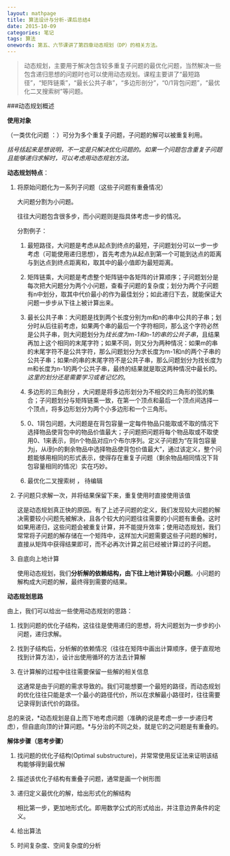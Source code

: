 ```yaml
---
layout: mathpage
title: 算法设计与分析-课后总结4
date: 2015-10-09
categories: 笔记
tags: 算法
onewords: 第五、六节课讲了第四章动态规划（DP）的相关方法。
---
```

> 动态规划，主要用于解决包含较多重复子问题的最优化问题，当然解决一些包含递归思想的问题时也可以使用动态规划。课程主要讲了“最短路径”，“矩阵链乘”，“最长公共子串”，“多边形剖分”，“0/1背包问题”，“最优化二叉搜索树”等问题。

###动态规划概述

**使用对象**

（一类优化问题 ：）可分为多个重复子问题，子问题的解可以被重复利用。

*括号括起来是想说明，不一定是只解决优化问题的。如果一个问题包含重复子问题且能够递归求解时，可以考虑用动态规划方法。*

**动态规划特点**：

1. 将原始问题化为一系列子问题（这些子问题有重叠情况）
    
    大问题分割为小问题。

    往往大问题包含很多步，而小问题则是指具体考虑一步的情况。

    分割例子：

    1. 最短路径，大问题是考虑从起点到终点的最短，子问题划分可以一步一步考虑（可能使用递归思想），首先考虑为从起点到第一个可能到达点的距离与到达点到终点距离和，取其中的最小值即为最短距离。

    2. 矩阵链乘，大问题是考虑整个矩阵链中各矩阵的计算顺序；子问题划分是每次把大问题分为两个小问题，查看子问题的复杂度；划分为两个子问题有n中划分，取其中代价最小的作为最佳划分；如此递归下去，就能保证大问题一步步从下往上被计算出来。

    3. 最长公共子串：大问题是找到两个长度分别为m和n的串中公共的子串；划分时从后往前考虑，如果两个串的最后一个字符相同，那么这个字符必然是公共子串，则大问题划分为*找长度为m-1和n-1的串的公共子串*，且结果再加上这个相同的末尾字符；如果不同，则又分为两种情况：如果m的串的末尾字符不是公共字符，那么问题划分为求长度为m-1和n的两个子串的公共子串；如果n的串的末尾字符不是公共子串，那么问题划分为找长度为m和长度为n-1的两个公共子串，最终的结果就是取这两种情况中最长的。*这里的划分还是需要学习或者记忆的*。

    4. 多边形的三角剖分 ，大问题是将多边形划分为不相交的三角形的弦的集合；子问题划分与矩阵链乘一致，在第一个顶点和最后一个顶点间选择一个顶点，将多边形划分为两个小多边形和一个三角形。

    5. 0、1背包问题，大问题是在背包容量一定每件物品只能取或不取的情况下选择物品使背包中的物品价值最大；子问题把问题将每个物品取或不取使用0、1来表示，则n个物品对应n个布尔序列。定义子问题为“在背包容量为j，从i到n的剩余物品中选择物品使背包价值最大”，通过该定义，整个问题能够用相同的形式表示，使得存在重复子问题（剩余物品相同情况下背包容量相同的情况）实在巧妙。

    6. 最优化二叉搜索树 ， 待编辑

2. 子问题只求解一次，并将结果保留下来，重复使用时直接使用该值

    这是动态规划真正快的原因。有了上述子问题的定义，我们发现较大问题的解决需要较小问题先被解决，且各个较大的问题往往需要的小问题有重叠。这时如果用递归，这些问题会被重复计算，并不能提升效率；使用动态规划，我们常常将子问题的解存储在一个矩阵中，这样加大问题需要这些子问题的解时，直接从矩阵中获得结果即可，而不必再次计算之前已经被计算过的子问题。

3. 自底向上地计算

    使用动态规划，我们**分析解的依赖结构，由下往上地计算较小问题**。小问题的解构成大问题的解，最终得到需要的结果。

**动态规划思路**

由上，我们可以给出一些使用动态规划的思路：

1. 找到问题的优化子结构，这往往是使用递归的思想，将大问题划为一步步的小问题，递归求解。

2. 找到子结构后，分析解的依赖情况（往往在矩阵中画出计算顺序，便于直观地找到计算方法），设计出使用循环的方法去计算解

3. 在计算解的过程中往往需要保留一些解的相关信息
    
    这通常是由于问题的需求导致的。我们可能想要一个最短的路径，而动态规划的优化往往只能是求一个最小的路径代价，所以在求解最小路径时，往往需要记录得到该代价的路径。

总的来说，*动态规划是自上而下地考虑问题（准确的说是考虑一步一步递归考虑），但自底向顶的计算问题。*与分治的不同之处，就是它的之问题是有重叠的。

**解体步骤（思考步骤）**

1. 找问题的优化子结构(Optimal substructure)，并常常使用反证法来证明该结构能够得到最优解

2. 描述该优化子结构有重叠子问题，通常是画一个树形图

3. 递归定义最优化的解，给出形式化的解结构
    
    相比第一步，更加地形式化。即用数学公式的形式给出，并注意边界条件的定义。

4. 给出算法

5. 时间复杂度、空间复杂度的分析






